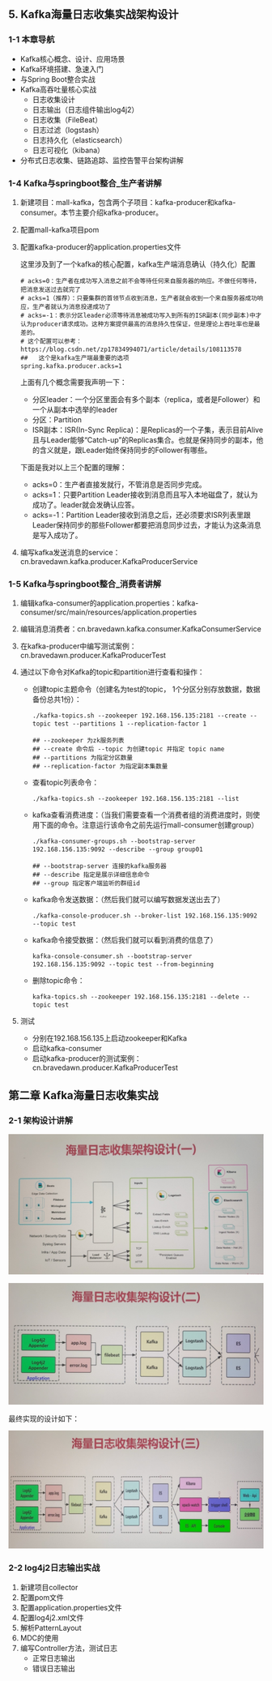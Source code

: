 ## 5. Kafka海量日志收集实战架构设计

### 1-1 本章导航

* Kafka核心概念、设计、应用场景
* Kafka环境搭建、急速入门
* 与Spring Boot整合实战
* Kafka高吞吐量核心实战
  * 日志收集设计
  * 日志输出（日志组件输出log4j2）
  * 日志收集（FileBeat）
  * 日志过滤（logstash）
  * 日志持久化（elasticsearch）
  * 日志可视化（kibana）
* 分布式日志收集、链路追踪、监控告警平台架构讲解

### 1-4 Kafka与springboot整合_生产者讲解

1. 新建项目：mall-kafka，包含两个子项目：kafka-producer和kafka-consumer。本节主要介绍kafka-producer。

2. 配置mall-kafka项目pom

3. 配置kafka-producer的application.properties文件

   这里涉及到了一个kafka的核心配置，kafka生产端消息确认（持久化）配置

   ```properties
   # acks=0：生产者在成功写入消息之前不会等待任何来自服务器的响应。不做任何等待，把消息发送过去就完了
   # acks=1（推荐）：只要集群的首领节点收到消息，生产者就会收到一个来自服务器成功响应，生产者就认为消息投递成功了
   # acks=-1：表示分区leader必须等待消息被成功写入到所有的ISR副本(同步副本)中才认为producer请求成功。这种方案提供最高的消息持久性保证，但是理论上吞吐率也是最差的。
   # 这个配置可以参考：https://blog.csdn.net/zp17834994071/article/details/108113578
   ## 	这个是kafka生产端最重要的选项
   spring.kafka.producer.acks=1
   ```

   上面有几个概念需要我声明一下：

   * 分区leader：一个分区里面会有多个副本（replica，或者是Follower）和一个从副本中选举的leader
   * 分区：Partition
   * ISR副本：ISR(In-Sync Replica)：是Replicas的一个子集，表示目前Alive且与Leader能够“Catch-up”的Replicas集合。也就是保持同步的副本，他的含义就是，跟Leader始终保持同步的Follower有哪些。

   下面是我对以上三个配置的理解：

   * acks=0：生产者直接发就行，不管消息是否同步完成。
   * acks=1：只要Partition Leader接收到消息而且写入本地磁盘了，就认为成功了。leader就会发确认应答。
   * acks=-1：Partition Leader接收到消息之后，还必须要求ISR列表里跟Leader保持同步的那些Follower都要把消息同步过去，才能认为这条消息是写入成功了。

4. 编写kafka发送消息的service：cn.bravedawn.kafka.producer.KafkaProducerService

### 1-5 Kafka与springboot整合_消费者讲解

1. 编辑kafka-consumer的application.properties：kafka-consumer/src/main/resources/application.properties

2. 编辑消息消费者：cn.bravedawn.kafka.consumer.KafkaConsumerService

3. 在kafka-producer中编写测试案例：cn.bravedawn.producer.KafkaProducerTest

4. 通过以下命令对Kafka的topic和partition进行查看和操作：

   * 创建topic主题命令（创建名为test的topic， 1个分区分别存放数据，数据备份总共1份）：

     ```shell
     ./kafka-topics.sh --zookeeper 192.168.156.135:2181 --create --topic test --partitions 1 --replication-factor 1
     
     ## --zookeeper 为zk服务列表
     ## --create 命令后 --topic 为创建topic 并指定 topic name
     ## --partitions 为指定分区数量
     ## --replication-factor 为指定副本集数量
     ```

   * 查看topic列表命令：

     ```shell
     ./kafka-topics.sh --zookeeper 192.168.156.135:2181 --list
     ```

   * kafka查看消费进度：（当我们需要查看一个消费者组的消费进度时，则使用下面的命令。注意运行该命令之前先运行mall-consumer创建group）

     ```shell
     ./kafka-consumer-groups.sh --bootstrap-server 192.168.156.135:9092 --describe --group group01
     
     ## --bootstrap-server 连接的kafka服务器
     ## --describe 指定是展示详细信息命令
     ## --group 指定客户端监听的群组id
     ```

   * kafka命令发送数据：（然后我们就可以编写数据发送出去了）

     ```shell
     ./kafka-console-producer.sh --broker-list 192.168.156.135:9092 --topic test
     ```

   * kafka命令接受数据：（然后我们就可以看到消费的信息了）

     ```shell
     kafka-console-consumer.sh --bootstrap-server 192.168.156.135:9092 --topic test --from-beginning
     ```

   * 删除topic命令：

     ```shell
     kafka-topics.sh --zookeeper 192.168.156.135:2181 --delete --topic test
     ```

5. 测试

   *  分别在192.168.156.135上启动zookeeper和Kafka
   * 启动kafka-consumer
   * 启动kafka-producer的测试案例：cn.bravedawn.producer.KafkaProducerTest

## 第二章 Kafka海量日志收集实战
### 2-1 架构设计讲解

![](../../../笔记图片/20/3-5/2.jpg)

![3](../../../笔记图片/20/3-5/3.jpg)

最终实现的设计如下：

![4](../../../笔记图片/20/3-5/4.jpg)

### 2-2 log4j2日志输出实战

1. 新建项目collector
2. 配置pom文件
3. 配置application.properties文件
4. 配置log4j2.xml文件
5. 解析PatternLayout
6. MDC的使用
7. 编写Controller方法，测试日志
   * 正常日志输出
   * 错误日志输出


